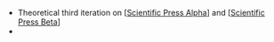 - Theoretical third iteration on [[Scientific Press Alpha]] and [[Scientific Press Beta]]
-

[//begin]: # "Autogenerated link references for markdown compatibility"
[Scientific Press Alpha]: <Scientific Press Alpha> "Scientific Press Alpha"
[Scientific Press Beta]: <Scientific Press Beta> "Scientific Press Beta"
[//end]: # "Autogenerated link references"